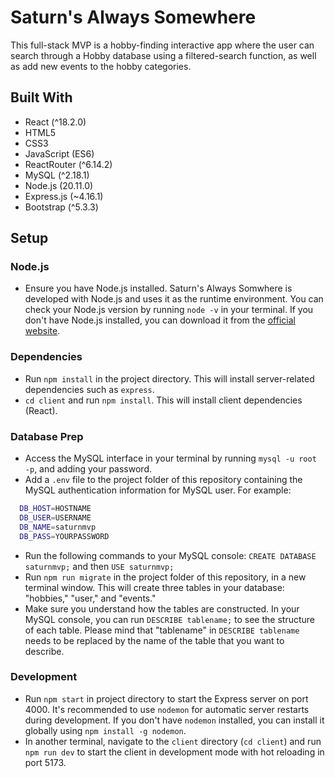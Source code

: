 # Saturn's Always Somewhere

This full-stack MVP is a hobby-finding interactive app where the user can search through a Hobby database using a filtered-search function, as well as add new events to the hobby categories.

## Built With

- React (^18.2.0)
- HTML5
- CSS3
- JavaScript (ES6)
- ReactRouter (^6.14.2)
- MySQL (^2.18.1)
- Node.js (20.11.0)
- Express.js (~4.16.1)
- Bootstrap (^5.3.3)

## Setup

### Node.js

- Ensure you have Node.js installed. Saturn's Always Somwhere is developed with Node.js and uses it as the runtime environment. You can check your Node.js version by running `node -v` in your terminal. If you don't have Node.js installed, you can download it from the [official website](https://nodejs.org/).

### Dependencies

- Run `npm install` in the project directory. This will install server-related dependencies such as `express`.
- `cd client` and run `npm install`. This will install client dependencies (React).

### Database Prep

- Access the MySQL interface in your terminal by running `mysql -u root -p`, and adding your password.
- Add a `.env` file to the project folder of this repository containing the MySQL authentication information for MySQL user. For example:

```bash
  DB_HOST=HOSTNAME
  DB_USER=USERNAME
  DB_NAME=saturnmvp
  DB_PASS=YOURPASSWORD
```

- Run the following commands to your MySQL console: `CREATE DATABASE saturnmvp;` and then `USE saturnmvp;`
- Run `npm run migrate` in the project folder of this repository, in a new terminal window. This will create three tables in your database: "hobbies," "user," and "events."
- Make sure you understand how the tables are constructed. In your MySQL console, you can run `DESCRIBE tablename;` to see the structure of each table. Please mind that "tablename" in `DESCRIBE tablename` needs to be replaced by the name of the table that you want to describe.

### Development

- Run `npm start` in project directory to start the Express server on port 4000. It's recommended to use `nodemon` for automatic server restarts during development. If you don't have `nodemon` installed, you can install it globally using `npm install -g nodemon`.
- In another terminal, navigate to the `client` directory (`cd client`) and run `npm run dev` to start the client in development mode with hot reloading in port 5173.
